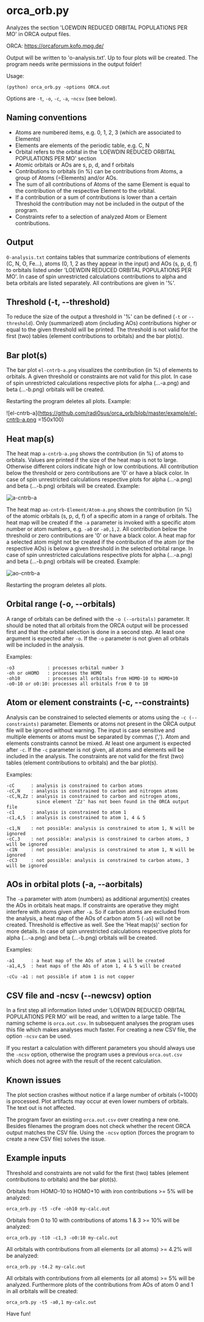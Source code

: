 orca_orb.py 
===========

Analyzes the section 'LOEWDIN REDUCED ORBITAL POPULATIONS PER MO' in ORCA output files.

ORCA: https://orcaforum.kofo.mpg.de/

Output will be written to 'o-analysis.txt'. Up to four plots will be created.
The program needs write permissions in the output folder!

Usage:
    
    (python) orca_orb.py -options ORCA.out

Options are `-t`, `-o`, `-c`, `-a`, -`ncsv` (see below).


Naming conventions
------------------
* Atoms are numbered items, e.g. 0, 1, 2, 3 (which are associated to Elements)
* Elements are elements of the periodic table, e.g. C, N
* Orbital refers to the orbital in the 'LOEWDIN REDUCED ORBITAL POPULATIONS PER MO' section
* Atomic orbitals or AOs are s, p, d, and f orbitals
* Contributions to orbitals (in %) can be contributions from Atoms, a group of Atoms (=Elements) 
  and/or AOs. 
* The sum of all contributions of Atoms of the same Element is equal to the contribution of the respective 
  Element to the orbital.
* If a contribution or a sum of contributions is lower than a certain Threshold the contribution may
  not be included in the output of the program.
* Constraints refer to a selection of analyzed Atom or Element contributions.


Output
------
`O-analysis.txt` contains tables that summarize contributions of elements (C, N, O, Fe...), 
atoms (0, 1, 2 as they appear in the input) and AOs (s, p, d, f) to orbitals listed under 
'LOEWDIN REDUCED ORBITAL POPULATIONS PER MO'. In case of spin unrestricted calculations 
contributions to alpha and beta orbitals are listed separately. All contributions are given in '%'.


Threshold (-t, --threshold)
---------------------------
To reduce the size of the output a threshold in '%' can be defined (`-t` or `--threshold`). Only
(summarized) atom (including AOs) contributions higher or equal to the given threshold will
be printed. The threshold is not valid for the first (two) tables (element contributions to orbitals)
and the bar plot(s).


Bar plot(s)
-----------
The bar plot `el-cntrb-a.png` visualizes the contribution (in %) of elements to orbitals. A given
threshold or constraints are not valid for this plot. In case of spin unrestricted calculations 
respective plots for alpha (...-a.png) and beta (...-b.png) orbitals will be created.

Restarting the program deletes all plots. Example:

![el-cntrb-a](https://github.com/radi0sus/orca_orb/blob/master/example/el-cntrb-a.png =150x100)

Heat map(s)
-----------
The heat map `a-cntrb-a.png` shows the contribution (in %) of atoms to orbitals. Values are printed
if the size of the heat map is not to large. Otherwise different colors indicate high or low 
contributions. All contribution below the threshold or zero contributions are '0' or have a black color.
In case of spin unrestricted calculations respective plots for alpha (...-a.png) and beta (...-b.png) 
orbitals will be created. Example:

![a-cntrb-a](https://github.com/radi0sus/orca_orb/blob/master/example/a-cntrb-a.png)

The heat map `ao-cntrb-Element/Atom-a.png` shows the contribution (in %) of the atomic orbitals (s, p, d, f) 
of a specific atom in a range of orbitals. The heat map will be created if the `-a` parameter is invoked with 
a specific atom number or atom numbers, e.g. `-a0` or `-a0,1,2`.
All contribution below the threshold or zero contributions are '0' or have a black color. A heat map
for a selected atom might not be created if the contribution of the atom (or the respective AOs) is 
below a given threshold in the selected orbital range.
In case of spin unrestricted calculations respective plots for alpha (...-a.png) and beta (...-b.png) 
orbitals will be created. Example:

![ao-cntrb-a](https://github.com/radi0sus/orca_orb/blob/master/example/ao-cntrb-Fe0-a.png)

Restarting the program deletes all plots.


Orbital range (-o, --orbitals)
------------------------------
A range of orbitals can be defined with the `-o (--orbitals)` parameter. It should be noted that all
orbitals from the ORCA output will be processed first and that the orbital selection is done in a
second step. 
At least one argument is expected after `-o`. If the `-o` parameter is not given all orbitals will 
be included in the analysis.

Examples:
    
    -o3            : processes orbital number 3
    -oh or oHOMO   : processes the HOMO
    -oh10          : processes all orbitals from HOMO-10 to HOMO+10
    -o0-10 or o0:10: processes all orbitals from 0 to 10


Atom or element constraints (-c, --constraints)
-----------------------------------------------
Analysis can be constrained to selected elements or atoms using the `-c (--constraints)` parameter. Elements 
or atoms not present in the ORCA output file will be ignored without warning. The input is case sensitive and  
multiple elements or atoms must be separated by commas (','). Atom and elements constraints cannot be mixed.
At least one argument is expected after `-c`. If the `-c` parameter is not given, all atoms and elements
will be included in the analysis. The constraints are not valid for the first (two) tables (element contributions 
to orbitals) and the bar plot(s).

Examples:
    
    -cC      : analysis is constrained to carbon atoms
    -cC,N    : analysis is constrained to carbon and nitrogen atoms
    -cC,N,Zz : analysis is constrained to carbon and nitrogen atoms, 
               since element 'Zz' has not been found in the ORCA output file 
    -c1      : analysis is constrained to atom 1
    -c1,4,5  : analysis is constrained to atom 1, 4 & 5
    
    -c1,N    : not possible: analysis is constrained to atom 1, N will be ignored
    -cC,3    : not possible: analysis is constrained to carbon atoms, 3 will be ignored
    -c1N     : not possible: analysis is constrained to atom 1, N will be ignored
    -cC3     : not possible: analysis is constrained to carbon atoms, 3 will be ignored

    
AOs in orbital plots (-a, --aorbitals)
--------------------------------------
The `-a` parameter with atom (numbers) as additional argument(s) creates the AOs in orbitals heat maps. 
If constraints are operative they might interfere with atoms given after `-a`. So if carbon atoms are excluded
from the analysis, a heat map of the AOs of carbon atom 5 (`-a5`) will not be created. Threshold is effective 
as well. See the 'Heat map(s)' section for more details.
In case of spin unrestricted calculations respective plots for alpha (...-a.png) and beta (...-b.png) 
orbitals will be created. 

Examples:
    
    -a1      : a heat map of the AOs of atom 1 will be created
    -a1,4,5  : heat maps of the AOs of atom 1, 4 & 5 will be created
    
    -cCu -a1 : not possible if atom 1 is not copper
    

CSV file and -ncsv (--newcsv) option
------------------------------------
In a first step all information listed under 'LOEWDIN REDUCED ORBITAL POPULATIONS PER MO' will be read,
and written to a large table. The naming scheme is `orca.out.csv`. In subsequent analyses the program
uses this file which makes analyses much faster. For creating a new CSV file, the option `-ncsv` can be used.

If you restart a calculation with different parameters you should always use the `-ncsv` option, otherwise
the program uses a previous `orca.out.csv` which does not agree with the result of the recent calculation.


Known issues
------------
The plot section crashes without notice if a large number of orbitals (~1000) is processed. Plot artifacts
may occur at even lower numbers of orbitals. The text out is not affected.

The program favor an existing `orca.out.csv` over creating a new one. Besides filenames the program
does not check whether the recent ORCA output matches the CSV file. Using the `-ncsv` option (forces the 
program to create a new CSV file) solves the issue.

                                                                                              
Example inputs
--------------
Threshold and constraints are not valid for the first (two) tables (element contributions to orbitals)
and the bar plot(s).

Orbitals from HOMO-10 to HOMO+10 with iron contributions >= 5% will be analyzed: 

    orca_orb.py -t5 -cFe -oh10 my-calc.out
    
Orbitals from 0 to 10 with contributions of atoms 1 & 3 >= 10% will be analyzed:
    
    orca_orb.py -t10 -c1,3 -o0:10 my-calc.out
    
All orbitals with contributions from all elements (or all atoms) >= 4.2% will be analyzed:
    
    orca_orb.py -t4.2 my-calc.out
    
All orbitals with contributions from all elements (or all atoms) >= 5% will be analyzed. Furthermore 
plots of the contributions from AOs of atom 0 and 1 in all orbitals will be created:
    
    orca_orb.py -t5 -a0,1 my-calc.out
    
 
Have fun!
